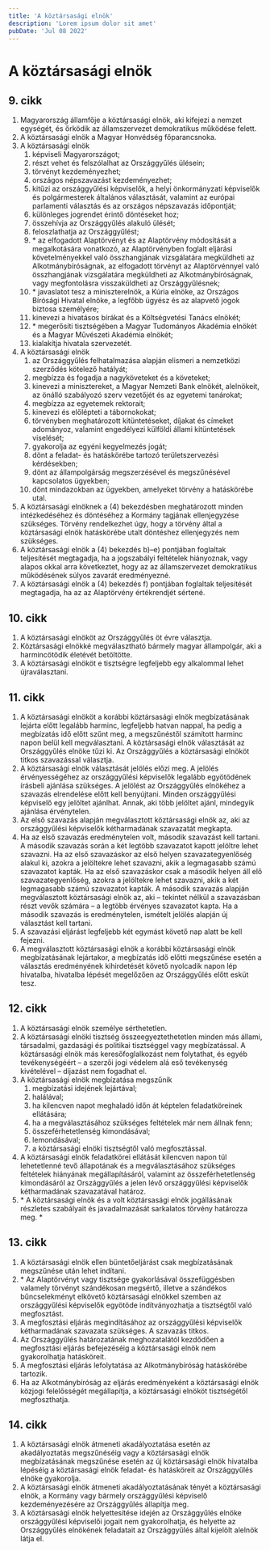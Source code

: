 ```yaml
---
title: 'A köztársasági elnök'
description: 'Lorem ipsum dolor sit amet'
pubDate: 'Jul 08 2022'
---
```


# A köztársasági elnök

## 9. cikk
1. Magyarország államfője a köztársasági elnök, aki kifejezi a nemzet egységét, és őrködik az államszervezet demokratikus működése felett.
2. A köztársasági elnök a Magyar Honvédség főparancsnoka.
3. A köztársasági elnök
   1. képviseli Magyarországot;
   2. részt vehet és felszólalhat az Országgyűlés ülésein;
   3. törvényt kezdeményezhet;
   4. országos népszavazást kezdeményezhet;
   5. kitűzi az országgyűlési képviselők, a helyi önkormányzati képviselők és polgármesterek általános választását, valamint az európai parlamenti választás és az országos népszavazás időpontját;
   6. különleges jogrendet érintő döntéseket hoz;
   7. összehívja az Országgyűlés alakuló ülését;
   8. feloszlathatja az Országgyűlést;
   9. \* az elfogadott Alaptörvényt és az Alaptörvény módosítását a megalkotására vonatkozó, az Alaptörvényben foglalt eljárási követelményekkel való összhangjának vizsgálatára megküldheti az Alkotmánybíróságnak, az elfogadott törvényt az Alaptörvénnyel való összhangjának vizsgálatára megküldheti az Alkotmánybíróságnak, vagy megfontolásra visszaküldheti az Országgyűlésnek;
   10. \* javaslatot tesz a miniszterelnök, a Kúria elnöke, az Országos Bírósági Hivatal elnöke, a legfőbb ügyész és az alapvető jogok biztosa személyére;
   11. kinevezi a hivatásos bírákat és a Költségvetési Tanács elnökét;
   12. \* megerősíti tisztségében a Magyar Tudományos Akadémia elnökét és a Magyar Művészeti Akadémia elnökét;
   13. kialakítja hivatala szervezetét.
4. A köztársasági elnök
   1. az Országgyűlés felhatalmazása alapján elismeri a nemzetközi szerződés kötelező hatályát;
   2. megbízza és fogadja a nagyköveteket és a követeket;
   3. kinevezi a minisztereket, a Magyar Nemzeti Bank elnökét, alelnökeit, az önálló szabályozó szerv vezetőjét és az egyetemi tanárokat;
   4. megbízza az egyetemek rektorait;
   5. kinevezi és előlépteti a tábornokokat;
   6. törvényben meghatározott kitüntetéseket, díjakat és címeket adományoz, valamint engedélyezi külföldi állami kitüntetések viselését;
   7. gyakorolja az egyéni kegyelmezés jogát;
   8. dönt a feladat- és hatáskörébe tartozó területszervezési kérdésekben;
   9. dönt az állampolgárság megszerzésével és megszűnésével kapcsolatos ügyekben;
   10. dönt mindazokban az ügyekben, amelyeket törvény a hatáskörébe utal.
5. A köztársasági elnöknek a (4) bekezdésben meghatározott minden intézkedéséhez és döntéséhez a Kormány tagjának ellenjegyzése szükséges. Törvény rendelkezhet úgy, hogy a törvény által a köztársasági elnök hatáskörébe utalt döntéshez ellenjegyzés nem szükséges.
6. A köztársasági elnök a (4) bekezdés b)–e) pontjában foglaltak teljesítését megtagadja, ha a jogszabályi feltételek hiányoznak, vagy alapos okkal arra következtet, hogy az az államszervezet demokratikus működésének súlyos zavarát eredményezné.
7. A köztársasági elnök a (4) bekezdés f) pontjában foglaltak teljesítését megtagadja, ha az az Alaptörvény értékrendjét sértené.

## 10. cikk
1. A köztársasági elnököt az Országgyűlés öt évre választja.
2. Köztársasági elnökké megválasztható bármely magyar állampolgár, aki a harmincötödik életévét betöltötte.
3. A köztársasági elnököt e tisztségre legfeljebb egy alkalommal lehet újraválasztani.

## 11. cikk
1. A köztársasági elnököt a korábbi köztársasági elnök megbízatásának lejárta előtt legalább harminc, legfeljebb hatvan nappal, ha pedig a megbízatás idő előtt szűnt meg, a megszűnéstől számított harminc napon belül kell megválasztani. A köztársasági elnök választását az Országgyűlés elnöke tűzi ki. Az Országgyűlés a köztársasági elnököt titkos szavazással választja.
2. A köztársasági elnök választását jelölés előzi meg. A jelölés érvényességéhez az országgyűlési képviselők legalább egyötödének írásbeli ajánlása szükséges. A jelölést az Országgyűlés elnökéhez a szavazás elrendelése előtt kell benyújtani. Minden országgyűlési képviselő egy jelöltet ajánlhat. Annak, aki több jelöltet ajánl, mindegyik ajánlása érvénytelen.
3. Az első szavazás alapján megválasztott köztársasági elnök az, aki az országgyűlési képviselők kétharmadának szavazatát megkapta.
4. Ha az első szavazás eredménytelen volt, második szavazást kell tartani. A második szavazás során a két legtöbb szavazatot kapott jelöltre lehet szavazni. Ha az első szavazáskor az első helyen szavazategyenlőség alakul ki, azokra a jelöltekre lehet szavazni, akik a legmagasabb számú szavazatot kapták. Ha az első szavazáskor csak a második helyen áll elő szavazategyenlőség, azokra a jelöltekre lehet szavazni, akik a két legmagasabb számú szavazatot kapták. A második szavazás alapján megválasztott köztársasági elnök az, aki – tekintet nélkül a szavazásban részt vevők számára – a legtöbb érvényes szavazatot kapta. Ha a második szavazás is eredménytelen, ismételt jelölés alapján új választást kell tartani.
5. A szavazási eljárást legfeljebb két egymást követő nap alatt be kell fejezni.
6. A megválasztott köztársasági elnök a korábbi köztársasági elnök megbízatásának lejártakor, a megbízatás idő előtti megszűnése esetén a választás eredményének kihirdetését követő nyolcadik napon lép hivatalba, hivatalba lépését megelőzően az Országgyűlés előtt esküt tesz.

## 12. cikk
1. A köztársasági elnök személye sérthetetlen.
2. A köztársasági elnöki tisztség összeegyeztethetetlen minden más állami, társadalmi, gazdasági és politikai tisztséggel vagy megbízatással. A köztársasági elnök más keresőfoglalkozást nem folytathat, és egyéb tevékenységéért – a szerzői jogi védelem alá eső tevékenység kivételével – díjazást nem fogadhat el.
3. A köztársasági elnök megbízatása megszűnik
   1. megbízatási idejének lejártával;
   2. halálával;
   3. ha kilencven napot meghaladó időn át képtelen feladatköreinek ellátására;
   4. ha a megválasztásához szükséges feltételek már nem állnak fenn;
   5. összeférhetetlenség kimondásával;
   6. lemondásával;
   7. a köztársasági elnöki tisztségtől való megfosztással.
4. A köztársasági elnök feladatkörei ellátását kilencven napon túl lehetetlenné tevő állapotának és a megválasztásához szükséges feltételek hiányának megállapításáról, valamint az összeférhetetlenség kimondásáról az Országgyűlés a jelen lévő országgyűlési képviselők kétharmadának szavazatával határoz.
5. \* A köztársasági elnök és a volt köztársasági elnök jogállásának részletes szabályait és javadalmazását sarkalatos törvény határozza meg. *

## 13. cikk
1. A köztársasági elnök ellen büntetőeljárást csak megbízatásának megszűnése után lehet indítani.
2. \* Az Alaptörvényt vagy tisztsége gyakorlásával összefüggésben valamely törvényt szándékosan megsértő, illetve a szándékos bűncselekményt elkövető köztársasági elnökkel szemben az országgyűlési képviselők egyötöde indítványozhatja a tisztségtől való megfosztást.
3. A megfosztási eljárás megindításához az országgyűlési képviselők kétharmadának szavazata szükséges. A szavazás titkos.
4. Az Országgyűlés határozatának meghozatalától kezdődően a megfosztási eljárás befejezéséig a köztársasági elnök nem gyakorolhatja hatásköreit.
5. A megfosztási eljárás lefolytatása az Alkotmánybíróság hatáskörébe tartozik.
6. Ha az Alkotmánybíróság az eljárás eredményeként a köztársasági elnök közjogi felelősségét megállapítja, a köztársasági elnököt tisztségétől megfoszthatja.

## 14. cikk
1. A köztársasági elnök átmeneti akadályoztatása esetén az akadályoztatás megszűnéséig vagy a köztársasági elnök megbízatásának megszűnése esetén az új köztársasági elnök hivatalba lépéséig a köztársasági elnök feladat- és hatásköreit az Országgyűlés elnöke gyakorolja.
2. A köztársasági elnök átmeneti akadályoztatásának tényét a köztársasági elnök, a Kormány vagy bármely országgyűlési képviselő kezdeményezésére az Országgyűlés állapítja meg.
3. A köztársasági elnök helyettesítése idején az Országgyűlés elnöke országgyűlési képviselői jogait nem gyakorolhatja, és helyette az Országgyűlés elnökének feladatait az Országgyűlés által kijelölt alelnök látja el.
